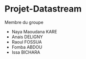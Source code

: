 # Projet-Datastream
Membre du groupe
- Naya Maoudana KARE
- Anais DELIGNY
- Raoul FOSSUA
- Fomba ABDOU
- Issa BICHARA
